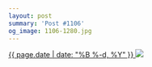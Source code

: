 ```yaml
---
layout: post
summary: 'Post #1106'
og_image: 1106-1280.jpg
---
```


<p>
 <time>
  <a href="/1106">
   {{ page.date | date: "%B %-d, %Y" }}
  </a>
 </time>
 <a href="/1106">
  <img data-taken="2/26/2020" sizes="(min-width: 700px) 50vw, calc(100vw - 2rem)" src="{{ site.assets_url }}/1106-640.jpg" srcset="{{ site.assets_url }}/1106-320.jpg 320w, {{ site.assets_url }}/1106-640.jpg 640w, {{ site.assets_url }}/1106-960.jpg 960w, {{ site.assets_url }}/1106-1280.jpg 1280w"/>
 </a>
</p>
